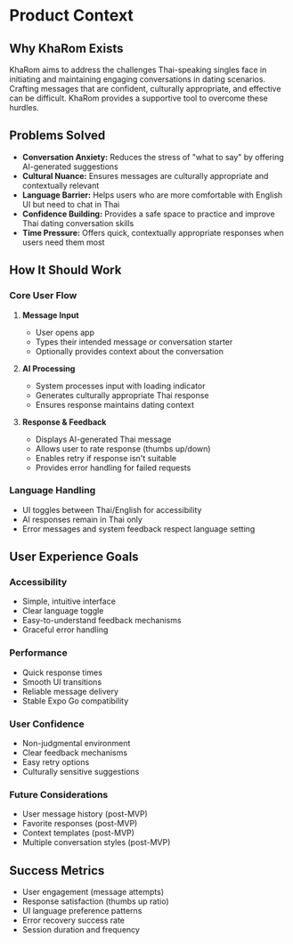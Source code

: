 # Product Context

## Why KhaRom Exists
KhaRom aims to address the challenges Thai-speaking singles face in initiating and maintaining engaging conversations in dating scenarios. Crafting messages that are confident, culturally appropriate, and effective can be difficult. KhaRom provides a supportive tool to overcome these hurdles.

## Problems Solved
- **Conversation Anxiety:** Reduces the stress of "what to say" by offering AI-generated suggestions
- **Cultural Nuance:** Ensures messages are culturally appropriate and contextually relevant
- **Language Barrier:** Helps users who are more comfortable with English UI but need to chat in Thai
- **Confidence Building:** Provides a safe space to practice and improve Thai dating conversation skills
- **Time Pressure:** Offers quick, contextually appropriate responses when users need them most

## How It Should Work

### Core User Flow
1. **Message Input**
   - User opens app
   - Types their intended message or conversation starter
   - Optionally provides context about the conversation

2. **AI Processing**
   - System processes input with loading indicator
   - Generates culturally appropriate Thai response
   - Ensures response maintains dating context

3. **Response & Feedback**
   - Displays AI-generated Thai message
   - Allows user to rate response (thumbs up/down)
   - Enables retry if response isn't suitable
   - Provides error handling for failed requests

### Language Handling
- UI toggles between Thai/English for accessibility
- AI responses remain in Thai only
- Error messages and system feedback respect language setting

## User Experience Goals

### Accessibility
- Simple, intuitive interface
- Clear language toggle
- Easy-to-understand feedback mechanisms
- Graceful error handling

### Performance
- Quick response times
- Smooth UI transitions
- Reliable message delivery
- Stable Expo Go compatibility

### User Confidence
- Non-judgmental environment
- Clear feedback mechanisms
- Easy retry options
- Culturally sensitive suggestions

### Future Considerations
- User message history (post-MVP)
- Favorite responses (post-MVP)
- Context templates (post-MVP)
- Multiple conversation styles (post-MVP)

## Success Metrics
- User engagement (message attempts)
- Response satisfaction (thumbs up ratio)
- UI language preference patterns
- Error recovery success rate
- Session duration and frequency
